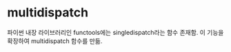 # multidispatch
파이썬 내장 라이브러리인 functools에는 singledispatch라는 함수 존재함. 이 기능을 확장하여 multidispatch 함수를 만듦.
